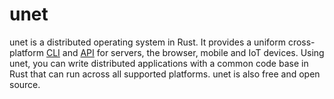# unet

unet is a distributed operating system in Rust. It provides a uniform cross-platform [CLI](src/cli.md) and [API](src/api.md) for servers, the browser, mobile and IoT devices. Using unet, you can write distributed applications with a common code base in Rust that can run across all supported platforms. unet is also free and open source.
